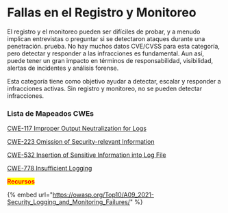 # Fallas en el Registro y Monitoreo

El registro y el monitoreo pueden ser difíciles de probar, y a menudo implican entrevistas o preguntar si se detectaron ataques durante una penetración. prueba. No hay muchos datos CVE/CVSS para esta categoría, pero detectar y responder a las infracciones es fundamental. Aun así, puede tener un gran impacto en términos de responsabilidad, visibilidad, alertas de incidentes y análisis forense.

Esta categoría tiene como objetivo ayudar a detectar, escalar y responder a infracciones activas. Sin registro y monitoreo, no se pueden detectar infracciones.



### Lista de Mapeados CWEs

[CWE-117 Improper Output Neutralization for Logs](https://cwe.mitre.org/data/definitions/117.html)

[CWE-223 Omission of Security-relevant Information](https://cwe.mitre.org/data/definitions/223.html)

[CWE-532 Insertion of Sensitive Information into Log File](https://cwe.mitre.org/data/definitions/532.html)

[CWE-778 Insufficient Logging](https://cwe.mitre.org/data/definitions/778.html)

<mark style="color:red;">**Recursos**</mark>

{% embed url="https://owasp.org/Top10/A09_2021-Security_Logging_and_Monitoring_Failures/" %}
